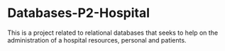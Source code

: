 # Databases-P2-Hospital
This is a project related to relational databases that seeks to help on the administration of a hospital resources, personal and patients.
